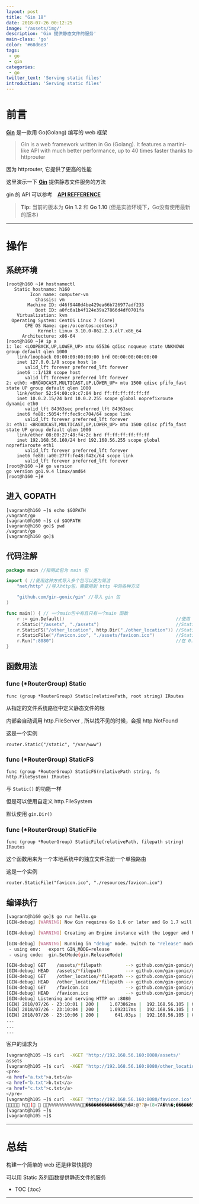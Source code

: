 ```yaml
---
layout: post
title: "Gin 18"
date: 2018-07-26 00:12:25
image: '/assets/img/'
description: 'Gin 提供静态文件的服务'
main-class: 'go'
color: '#68d6e3'
tags:
 - go
 - gin
categories: 
 - go
twitter_text: 'Serving static files'
introduction: 'Serving static files'
---
```



# 前言 #


**[Gin][gin]** 是一款用 Go(Golang) 编写的 web 框架

>Gin is a web framework written in Go (Golang). It features a martini-like API with much better performance, up to 40 times faster thanks to httprouter

因为 httprouter, 它提供了更高的性能

这里演示一下 **[Gin][gin]** 提供静态文件服务的方法

gin 的 API 可以参考　**[API REFFERENCE][gin_api_doc]**

> **Tip:** 当前的版本为 **Gin 1.2** 和 **Go 1.10** (但是实验环境下，Go没有使用最新的版本)

---

# 操作 #

## 系统环境 ##

~~~
[root@h160 ~]# hostnamectl 
   Static hostname: h160
         Icon name: computer-vm
           Chassis: vm
        Machine ID: d46f9440d4be429ea66b726977adf233
           Boot ID: a0fc6a1b4f124e39a27866d4df0701fa
    Virtualization: kvm
  Operating System: CentOS Linux 7 (Core)
       CPE OS Name: cpe:/o:centos:centos:7
            Kernel: Linux 3.10.0-862.2.3.el7.x86_64
      Architecture: x86-64
[root@h160 ~]# ip a 
1: lo: <LOOPBACK,UP,LOWER_UP> mtu 65536 qdisc noqueue state UNKNOWN group default qlen 1000
    link/loopback 00:00:00:00:00:00 brd 00:00:00:00:00:00
    inet 127.0.0.1/8 scope host lo
       valid_lft forever preferred_lft forever
    inet6 ::1/128 scope host 
       valid_lft forever preferred_lft forever
2: eth0: <BROADCAST,MULTICAST,UP,LOWER_UP> mtu 1500 qdisc pfifo_fast state UP group default qlen 1000
    link/ether 52:54:00:c9:c7:04 brd ff:ff:ff:ff:ff:ff
    inet 10.0.2.15/24 brd 10.0.2.255 scope global noprefixroute dynamic eth0
       valid_lft 84363sec preferred_lft 84363sec
    inet6 fe80::5054:ff:fec9:c704/64 scope link 
       valid_lft forever preferred_lft forever
3: eth1: <BROADCAST,MULTICAST,UP,LOWER_UP> mtu 1500 qdisc pfifo_fast state UP group default qlen 1000
    link/ether 08:00:27:48:f4:2c brd ff:ff:ff:ff:ff:ff
    inet 192.168.56.160/24 brd 192.168.56.255 scope global noprefixroute eth1
       valid_lft forever preferred_lft forever
    inet6 fe80::a00:27ff:fe48:f42c/64 scope link 
       valid_lft forever preferred_lft forever
[root@h160 ~]# go version
go version go1.9.4 linux/amd64
[root@h160 ~]#
~~~

## 进入 GOPATH ##

~~~
[vagrant@h160 ~]$ echo $GOPATH
/vagrant/go
[vagrant@h160 ~]$ cd $GOPATH
[vagrant@h160 go]$ pwd
/vagrant/go
[vagrant@h160 go]$ 
~~~

## 代码注解 ##

~~~go
package main //指明此包为 main 包

import ( //使用这种方式导入多个包可以更为简洁
	"net/http" //导入http包，需要用到 http 中的各种方法

	"github.com/gin-gonic/gin" //导入 gin 包
)

func main() { // 一个main包中有且只有一个main 函数
	r := gin.Default()                                          //使用 gin.Default() 方法生成一个引擎实例,这个实例默认情况下已经将 Logger Recovery 进行了装载
	r.Static("/assets", "./assets")                             //Static 方法用来注册一个路由指向 assets 的路由
	r.StaticFS("/other_location", http.Dir("./other_location")) //StaticFS 方法用来注册一个路由指向 other_location 的路由
	r.StaticFile("/favicon.ico", "./assets/favicon.ico")        //StaticFile　方法用来注册一个路由指向 assets/favicon.ico　单个文件的路由
	r.Run(":8080")                                              //在 0.0.0.0:8080 上启监听
}
~~~

## 函数用法 ##

### func (*RouterGroup) Static ###

~~~
func (group *RouterGroup) Static(relativePath, root string) IRoutes
~~~

从指定的文件系统路径中定义静态文件的根

内部会自动调用 http.FileServer , 所以找不见的时候，会报 http.NotFound

这是一个实例

~~~
router.Static("/static", "/var/www")
~~~

### func (*RouterGroup) StaticFS ###

~~~
func (group *RouterGroup) StaticFS(relativePath string, fs http.FileSystem) IRoutes
~~~

与 `Static()` 的功能一样

但是可以使用自定义 http.FileSystem 

默认使用 `gin.Dir()`


### func (*RouterGroup) StaticFile ###

~~~
func (group *RouterGroup) StaticFile(relativePath, filepath string) IRoutes
~~~

这个函数用来为一个本地系统中的独立文件注册一个单独路由

这是一个实例

~~~
router.StaticFile("favicon.ico", "./resources/favicon.ico")
~~~


## 编译执行

~~~bash
[vagrant@h160 go]$ go run hello.go
[GIN-debug] [WARNING] Now Gin requires Go 1.6 or later and Go 1.7 will be required soon.

[GIN-debug] [WARNING] Creating an Engine instance with the Logger and Recovery middleware already attached.

[GIN-debug] [WARNING] Running in "debug" mode. Switch to "release" mode in production.
 - using env:	export GIN_MODE=release
 - using code:	gin.SetMode(gin.ReleaseMode)

[GIN-debug] GET    /assets/*filepath         --> github.com/gin-gonic/gin.(*RouterGroup).createStaticHandler.func1 (3 handlers)
[GIN-debug] HEAD   /assets/*filepath         --> github.com/gin-gonic/gin.(*RouterGroup).createStaticHandler.func1 (3 handlers)
[GIN-debug] GET    /other_location/*filepath --> github.com/gin-gonic/gin.(*RouterGroup).createStaticHandler.func1 (3 handlers)
[GIN-debug] HEAD   /other_location/*filepath --> github.com/gin-gonic/gin.(*RouterGroup).createStaticHandler.func1 (3 handlers)
[GIN-debug] GET    /favicon.ico              --> github.com/gin-gonic/gin.(*RouterGroup).StaticFile.func1 (3 handlers)
[GIN-debug] HEAD   /favicon.ico              --> github.com/gin-gonic/gin.(*RouterGroup).StaticFile.func1 (3 handlers)
[GIN-debug] Listening and serving HTTP on :8080
[GIN] 2018/07/26 - 23:10:01 | 200 |    1.073862ms |  192.168.56.105 | GET      /assets/
[GIN] 2018/07/26 - 23:10:04 | 200 |    1.092317ms |  192.168.56.105 | GET      /other_location/
[GIN] 2018/07/26 - 23:10:06 | 200 |      641.03µs |  192.168.56.105 | GET      /favicon.ico
...
...
...
~~~

客户的请求为

~~~bash
[vagrant@h105 ~]$ curl  -XGET 'http://192.168.56.160:8080/assets/'
assets
[vagrant@h105 ~]$ curl  -XGET 'http://192.168.56.160:8080/other_location/'
<pre>
<a href="a.txt">a.txt</a>
<a href="b.txt">b.txt</a>
<a href="c.txt">c.txt</a>
</pre>
[vagrant@h105 ~]$ curl  -XGET 'http://192.168.56.160:8080/favicon.ico'
 h(  %%%%%%%%%%%%��������������%�A:@??@<(8<7A�%%�;������5���;�%%�?������=���?�%%�?������:���;�%%�?������&4>4(�%%�?������:���<�%%�;������6���<�%%�(4>==>:&:>4(�%%�;����������;�%%�?����������?�%%�;����������;�%%�A:@??????@:A�%��������������%%%%%%%%%%%%[vagrant@h105 ~]$ 
[vagrant@h105 ~]$ 
[vagrant@h105 ~]$
~~~

---

# 总结 #

构建一个简单的 web 还是非常快捷的

可以用 Static 系列函数提供静态文件的服务 

* TOC
{:toc}

---

[gin]:https://github.com/gin-gonic/gin
[gin_api_doc]:https://godoc.org/github.com/gin-gonic/gin
[validator]:https://godoc.org/gopkg.in/go-playground/validator.v8






